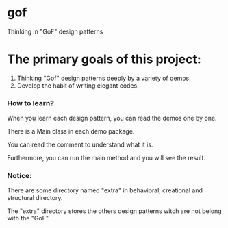 # gof
Thinking in "GoF" design patterns
# **The primary goals of this project:**
1. Thinking "Gof" design patterns deeply by a variety of demos.
2. Develop the habit of writing elegant codes.

### How to learn?
When you learn each design pattern, you can read the demos one by one.

There is a Main class in each demo package.

You can read the comment to understand what it is.

Furthermore, you can run the main method and you will see the result.

### Notice:
There are some directory named "extra" in behavioral, creational and structural directory.

The "extra" directory stores the others design patterns witch are not belong with the "GoF".
